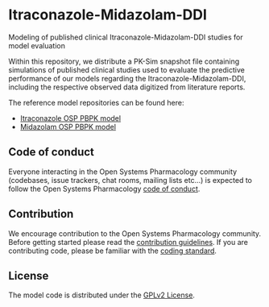 # Itraconazole-Midazolam-DDI
Modeling of published clinical Itraconazole-Midazolam-DDI studies for model evaluation 

Within this repository, we distribute a PK-Sim snapshot file containing simulations of published clinical studies used to evaluate the predictive performance of our models regarding the Itraconazole-Midazolam-DDI, including the respective observed data digitized from literature reports.

The reference model repositories can be found here:

- [Itraconazole OSP PBPK model](https://github.com/Open-Systems-Pharmacology/Itraconazole-Model)
- [Midazolam OSP PBPK model](https://github.com/Open-Systems-Pharmacology/Midazolam-Model)

## Code of conduct
Everyone interacting in the Open Systems Pharmacology community (codebases, issue trackers, chat rooms, mailing lists etc...) is expected to follow the Open Systems Pharmacology [code of conduct](https://github.com/Open-Systems-Pharmacology/Suite/blob/master/CODE_OF_CONDUCT.md#contributor-covenant-code-of-conduct).

## Contribution
We encourage contribution to the Open Systems Pharmacology community. Before getting started please read the [contribution guidelines](https://github.com/Open-Systems-Pharmacology/Suite/blob/master/CONTRIBUTING.md#ways-to-contribute). If you are contributing code, please be familiar with the [coding standard](https://github.com/Open-Systems-Pharmacology/Suite/blob/master/CODING_STANDARDS.md#visual-studio-settings).

## License
The model code is distributed under the [GPLv2 License](https://github.com/Open-Systems-Pharmacology/Suite/blob/develop/LICENSE).
